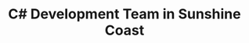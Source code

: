 ---
title: C# Development Team in Sunshine Coast
permalink: /landings/locations/sunshine-coast/developer/c-
technology: C#
location: Sunshine Coast
---